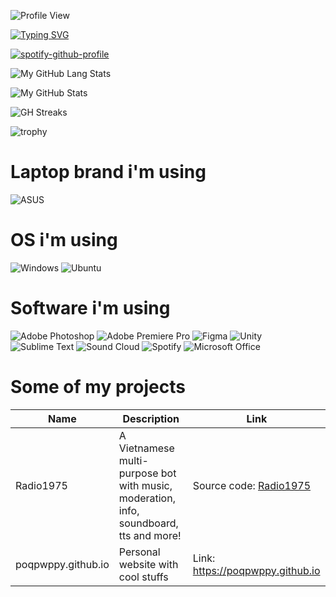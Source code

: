 ![Profile View](https://komarev.com/ghpvc/?username=poqpwppy&style=flat-square)

[![Typing SVG](https://readme-typing-svg.demolab.com?font=Fira+Code&pause=1000&vCenter=true&width=435&lines=I'm+a+designer;I'm+a+coder)](https://git.io/typing-svg)

[![spotify-github-profile](https://spotify-github-profile.vercel.app/api/view?uid=6mupqkid6lpokscq2pk5rb15o&cover_image=true&theme=compact&show_offline=true)](https://spotify-github-profile.vercel.app/api/view?uid=6mupqkid6lpokscq2pk5rb15o&redirect=true)

![My GitHub Lang Stats](https://github-stats.agentbot.xyz/api/top-langs/?username=poqpwppy&theme=tokyonight&layout=compact)

![My GitHub Stats](https://github-stats.agentbot.xyz/api?username=poqpwppy&count_private=true&show_icons=true&theme=tokyonight)

![GH Streaks](https://github-readme-streak-stats.herokuapp.com/?user=poqpwppy&theme=tokyonight&hide_border=false)

![trophy](https://github-profile-trophy.vercel.app/?username=ryo-ma&theme=onedark)

# Laptop brand i'm using
![ASUS](https://img.shields.io/badge/asus-000080.svg?style=for-the-badge&logo=asus&logoColor=white)

# OS i'm using
![Windows](https://img.shields.io/badge/Windows-0078D6?style=for-the-badge&logo=windows&logoColor=white)
![Ubuntu](https://img.shields.io/badge/Ubuntu-E95420?style=for-the-badge&logo=ubuntu&logoColor=white)

# Software i'm using
![Adobe Photoshop](https://img.shields.io/badge/adobe%20photoshop-%2331A8FF.svg?style=for-the-badge&logo=adobe%20photoshop&logoColor=white)
![Adobe Premiere Pro](https://img.shields.io/badge/Adobe%20Premiere%20Pro-9999FF.svg?style=for-the-badge&logo=Adobe%20Premiere%20Pro&logoColor=white)
![Figma](https://img.shields.io/badge/figma-%23F24E1E.svg?style=for-the-badge&logo=figma&logoColor=white)
![Unity](https://img.shields.io/badge/unity-%23000000.svg?style=for-the-badge&logo=unity&logoColor=white)
![Sublime Text](https://img.shields.io/badge/sublime_text-%23575757.svg?style=for-the-badge&logo=sublime-text&logoColor=important)
![Sound Cloud](https://img.shields.io/badge/sound%20cloud-FF5500?style=for-the-badge&logo=soundcloud&logoColor=white)
![Spotify](https://img.shields.io/badge/Spotify-1ED760?style=for-the-badge&logo=spotify&logoColor=white)
![Microsoft Office](https://img.shields.io/badge/Microsoft_Office-D83B01?style=for-the-badge&logo=microsoft-office&logoColor=white)


# Some of my projects
| Name | Description | Link |
|------|------|-----------|
| Radio1975 | A Vietnamese multi-purpose bot with music, moderation, info, soundboard, tts and more! | Source code: [Radio1975](https://github.com/poqpwppy/Radio1975) |
| poqpwppy.github.io | Personal website with cool stuffs | Link: https://poqpwppy.github.io |
